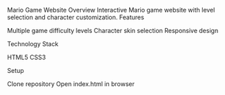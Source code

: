 Mario Game Website
Overview
Interactive Mario game website with level selection and character customization.
Features

Multiple game difficulty levels
Character skin selection
Responsive design

Technology Stack

HTML5
CSS3

Setup

Clone repository
Open index.html in browser
